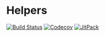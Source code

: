 # Helpers

[![Build Status](https://travis-ci.org/klakegg/helpers.svg?branch=master)](https://travis-ci.org/klakegg/helpers)
[![Codecov](https://codecov.io/gh/klakegg/helpers/branch/master/graph/badge.svg)](https://codecov.io/gh/klakegg/helpers)
[![JitPack](https://jitpack.io/v/klakegg/helpers.svg)](https://jitpack.io/#klakegg/helpers)
